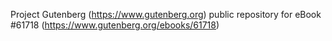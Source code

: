 Project Gutenberg (https://www.gutenberg.org) public repository for eBook #61718 (https://www.gutenberg.org/ebooks/61718)
